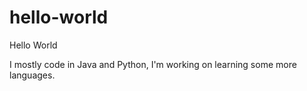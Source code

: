 # hello-world
Hello World

I mostly code in Java and Python, I'm working on learning some more languages.
